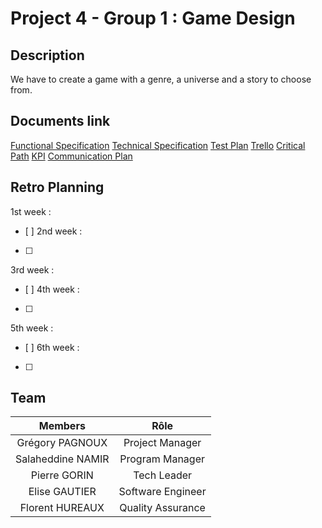 # Project 4 - Group 1 : Game Design

## Description

We have to create a game with a genre, a universe and a story to choose from.

## Documents link

[Functional Specification]()
[Technical Specification]()
[Test Plan]()
[Trello](https://trello.com/b/WZr4k2CT/game-design)
[Critical Path](https://docs.google.com/spreadsheets/d/1r2SDYi2sKBfTMOqezgbVSrNG_eM-g3pzU2KiN0t9kvE/edit?usp=sharing)
[KPI](https://docs.google.com/spreadsheets/d/1nb2kEAd07n72-q45vv48D-Fiu9-cXbYf2hT7jCJNco8/edit?usp=sharing)
[Communication Plan](/communication_plan.md)

## Retro Planning

1st week :
- [ ]
2nd week :
- [ ]
3rd week :
- [ ]
4th week :
- [ ]
5th week :
- [ ]
6th week :
- [ ]

## Team

| Members | Rôle |
| :-: | :-: |
| Grégory PAGNOUX | Project Manager |
| Salaheddine NAMIR | Program Manager |
| Pierre GORIN | Tech Leader |
| Elise GAUTIER | Software Engineer |
| Florent HUREAUX | Quality Assurance |
